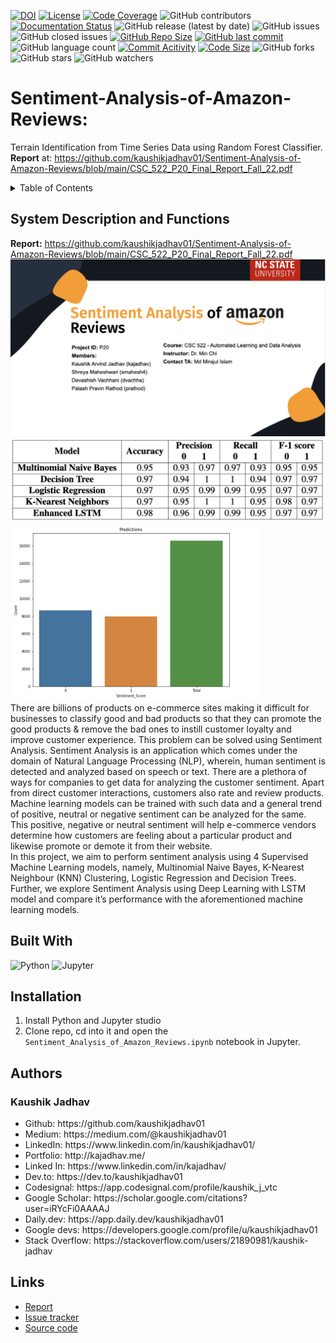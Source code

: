 [![DOI](https://zenodo.org/badge/742672361.svg)](https://zenodo.org/doi/10.5281/zenodo.10499324)
[![License](https://img.shields.io/badge/License-MIT-green.svg)](https://github.com/kaushikjadhav01/Sentiment-Analysis-of-Amazon-Reviews/blob/main/LICENSE)
[![Code Coverage](https://codecov.io/gh/NCSU-Fall-2022-SE-Project-Team-11/XpensAuditor---Group-11/branch/main/graphs/badge.svg)](https://codecov.io)
![GitHub contributors](https://img.shields.io/badge/Contributors-1-brightgreen)
[![Documentation Status](https://readthedocs.org/projects/ansicolortags/badge/?version=latest)](https://github.com/kaushikjadhav01/Sentiment-Analysis-of-Amazon-Reviews/edit/master/README.md)
![GitHub release (latest by date)](https://img.shields.io/github/v/release/kaushikjadhav01/Sentiment-Analysis-of-Amazon-Reviews)
![GitHub issues](https://img.shields.io/github/issues/kaushikjadhav01/Sentiment-Analysis-of-Amazon-Reviews)
![GitHub closed issues](https://img.shields.io/github/issues-closed/kaushikjadhav01/Sentiment-Analysis-of-Amazon-Reviews)
[![GitHub Repo Size](https://img.shields.io/github/repo-size/kaushikjadhav01/Sentiment-Analysis-of-Amazon-Reviews.svg)](https://img.shields.io/github/repo-size/kaushikjadhav01/Sentiment-Analysis-of-Amazon-Reviews.svg)
[![GitHub last commit](https://img.shields.io/github/last-commit/kaushikjadhav01/Sentiment-Analysis-of-Amazon-Reviews)](https://github.com/kaushikjadhav01/Sentiment-Analysis-of-Amazon-Reviews/commits/main)
![GitHub language count](https://img.shields.io/github/languages/count/kaushikjadhav01/Sentiment-Analysis-of-Amazon-Reviews)
[![Commit Acitivity](https://img.shields.io/github/commit-activity/m/kaushikjadhav01/Sentiment-Analysis-of-Amazon-Reviews)](https://github.com/kaushikjadhav01/Sentiment-Analysis-of-Amazon-Reviews)
[![Code Size](https://img.shields.io/github/languages/code-size/kaushikjadhav01/Sentiment-Analysis-of-Amazon-Reviews)](mpp-backend)
![GitHub forks](https://img.shields.io/github/forks/kaushikjadhav01/Sentiment-Analysis-of-Amazon-Reviews?style=social)
![GitHub stars](https://img.shields.io/github/stars/kaushikjadhav01/Sentiment-Analysis-of-Amazon-Reviews?style=social)
![GitHub watchers](https://img.shields.io/github/watchers/kaushikjadhav01/Sentiment-Analysis-of-Amazon-Reviews?style=social)

# Sentiment-Analysis-of-Amazon-Reviews:
Terrain Identification from Time Series Data using Random Forest Classifier. **Report** at: https://github.com/kaushikjadhav01/Sentiment-Analysis-of-Amazon-Reviews/blob/main/CSC_522_P20_Final_Report_Fall_22.pdf
<!-- TABLE OF CONTENTS -->
<details>
  <summary>Table of Contents</summary>
  <ol>
    <li><a href="#system-description-and-functions">System Description and Functions</a></li>
    <li><a href="#built-with">Built With</a></li>
    <li><a href="#installation">Installation</a></li>
    <li><a href="#authors">Authors</a></li>
    <li><a href="#links">Links</a></li>
  </ol>
</details>

## System Description and Functions
**Report:** https://github.com/kaushikjadhav01/Sentiment-Analysis-of-Amazon-Reviews/blob/main/CSC_522_P20_Final_Report_Fall_22.pdf<br/>
<img width="1100px" src="https://github.com/kaushikjadhav01/Sentiment-Analysis-of-Amazon-Reviews/blob/main/banner.png"><br/>
<img width="600px" src="https://github.com/kaushikjadhav01/Sentiment-Analysis-of-Amazon-Reviews/blob/main/accs.png"><br/>
<img width="400px" src="https://github.com/kaushikjadhav01/Sentiment-Analysis-of-Amazon-Reviews/blob/main/preds.png"><br/>
There are billions of products on e-commerce sites making it difficult for businesses to classify good and bad products so that they can promote the good products & remove the bad ones to instill customer loyalty and improve customer experience. This problem can be solved using Sentiment Analysis. Sentiment Analysis is an application which comes under the domain of Natural Language Processing (NLP), wherein, human sentiment is detected and analyzed based on speech or text. There are a plethora of ways for companies to get data for analyzing the customer sentiment. Apart from direct customer interactions, customers also rate and review products. Machine learning models can be trained with such data and a general trend of positive, neutral or negative sentiment can be analyzed for the same. This positive, negative or neutral sentiment will help e-commerce vendors
determine how customers are feeling about a particular product and likewise promote or demote it from their website.<br/>
In this project, we aim to perform sentiment analysis using 4 Supervised Machine Learning models, namely, Multinomial Naive Bayes, K-Nearest Neighbour (KNN) Clustering,
Logistic Regression and Decision Trees. Further, we explore Sentiment Analysis using
Deep Learning with LSTM model and compare it’s performance with the aforementioned
machine learning models.

## Built With
![Python](https://img.shields.io/badge/Python-3776AB?style=for-the-badge&amp;logo=python&amp;logoColor=white)
![Jupyter](https://img.shields.io/badge/Jupyter-E34F26?style=for-the-badge&logo=jupyter&logoColor=white)

## Installation
1. Install Python and Jupyter studio
2. Clone repo, cd into it and open the ```Sentiment_Analysis_of_Amazon_Reviews.ipynb``` notebook in Jupyter.

## Authors
### Kaushik Jadhav
<ul>
<li>Github: https://github.com/kaushikjadhav01</li>
<li>Medium: https://medium.com/@kaushikjadhav01</li>
<li>LinkedIn: https://www.linkedin.com/in/kaushikjadhav01/</li>
<li>Portfolio: http://kajadhav.me/</li>
<li>Linked In: https://www.linkedin.com/in/kajadhav/
<li>Dev.to: https://dev.to/kaushikjadhav01
<li>Codesignal: https://app.codesignal.com/profile/kaushik_j_vtc
<li>Google Scholar: https://scholar.google.com/citations?user=iRYcFi0AAAAJ
<li>Daily.dev: https://app.daily.dev/kaushikjadhav01
<li>Google devs: https://developers.google.com/profile/u/kaushikjadhav01
<li>Stack Overflow: https://stackoverflow.com/users/21890981/kaushik-jadhav
</ul>

## Links
* [Report](https://github.com/kaushikjadhav01/Sentiment-Analysis-of-Amazon-Reviews/blob/main/CSC_522_P20_Final_Report_Fall_22.pdf)
* [Issue tracker](https://github.com/kaushikjadhav01/Sentiment-Analysis-of-Amazon-Reviews/issues)
* [Source code](https://github.com/kaushikjadhav01/Sentiment-Analysis-of-Amazon-Reviews)
